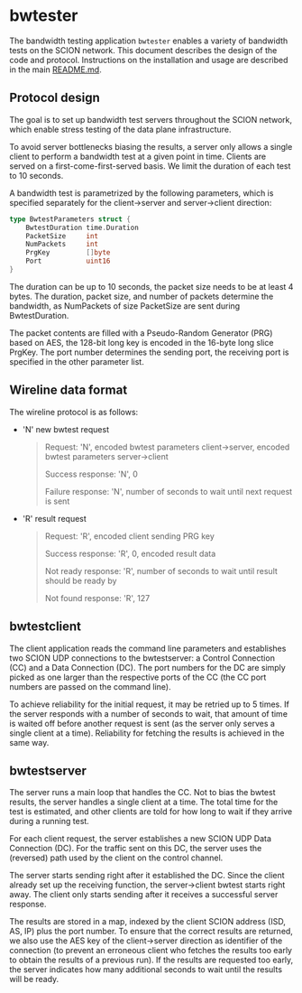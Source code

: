 # bwtester

The bandwidth testing application `bwtester` enables a variety of bandwidth tests on the SCION network. This document describes the design of the code and protocol. Instructions on the installation and usage are described in the main [README.md](https://github.com/netsec-ethz/scion-apps/blob/master/README.md).

## Protocol design

The goal is to set up bandwidth test servers throughout the SCION network, which enable stress testing of the data plane infrastructure.

To avoid server bottlenecks biasing the results, a server only allows a single client to perform a bandwidth test at a given point in time. Clients are served on a first-come-first-served basis. We limit the duration of each test to 10 seconds.

A bandwidth test is parametrized by the following parameters, which is specified separately for the client->server and server->client direction:

```go
type BwtestParameters struct {
	BwtestDuration time.Duration
	PacketSize     int
	NumPackets     int
	PrgKey         []byte
	Port           uint16
}
```

The duration can be up to 10 seconds, the packet size needs to be at least 4 bytes. The duration, packet size, and number of packets determine the bandwidth, as NumPackets of size PacketSize are sent during BwtestDuration.

The packet contents are filled with a Pseudo-Random Generator (PRG) based on AES, the 128-bit long key is encoded in the 16-byte long slice PrgKey. The port number determines the sending port, the receiving port is specified in the other parameter list.

## Wireline data format

The wireline protocol is as follows:
* 'N' new bwtest request
  > Request: 'N', encoded bwtest parameters client->server, encoded bwtest parameters server->client
  > 
  > Success response: 'N', 0
  > 
  > Failure response: 'N', number of seconds to wait until next request is sent
* 'R' result request
  > Request: 'R', encoded client sending PRG key
  >
  > Success response: 'R', 0, encoded result data
  >
  > Not ready response: 'R', number of seconds to wait until result should be ready by
  >
  > Not found response: 'R', 127

## bwtestclient

The client application reads the command line parameters and establishes two SCION UDP connections to the bwtestserver: a Control Connection (CC) and a Data Connection (DC). The port numbers for the DC are simply picked as one larger than the respective ports of the CC (the CC port numbers are passed on the command line).

To achieve reliability for the initial request, it may be retried up to 5 times. If the server responds with a number of seconds to wait, that amount of time is waited off before another request is sent (as the server only serves a single client at a time). Reliability for fetching the results is achieved in the same way.

## bwtestserver

The server runs a main loop that handles the CC. Not to bias the bwtest results, the server handles a single client at a time. The total time for the test is estimated, and other clients are told for how long to wait if they arrive during a running test.

For each client request, the server establishes a new SCION UDP Data Connection (DC). For the traffic sent on this DC, the server uses the (reversed) path used by the client on the control channel.

The server starts sending right after it established the DC. Since the client already set up the receiving function, the server->client bwtest starts right away. The client only starts sending after it receives a successful server response.

The results are stored in a map, indexed by the client SCION address (ISD, AS, IP) plus the port number. To ensure that the correct results are returned, we also use the AES key of the client->server direction as identifier of the connection (to prevent an erroneous client who fetches the results too early to obtain the results of a previous run). If the results are requested too early, the server indicates how many additional seconds to wait until the results will be ready.
